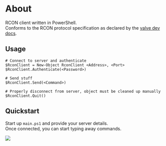# About
RCON client written in PowerShell.  
Conforms to the RCON protocol specification as declared by the [valve dev docs](https://developer.valvesoftware.com/wiki/Source_RCON_Protocol).

## Usage
```
# Connect to server and authenticate
$RconClient = New-Object RconClient <Address>, <Port>
$RconClient.Authenticate(<Password>)

# Send stuff
$RconClient.Send(<Command>)

# Properly disconnect from server, object must be cleaned up manually
$RconClient.Quit()
```
## Quickstart
Start up `main.ps1` and provide your server details.  
Once connected, you can start typing away commands.

![](https://user-images.githubusercontent.com/13659371/196057294-48b57fa8-48e4-40f6-8f96-a994638027ab.png)
